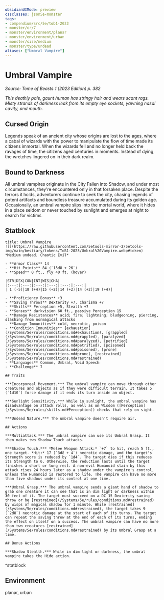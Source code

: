 ```yaml
---
obsidianUIMode: preview
cssclasses: json5e-monster
tags:
- compendium/src/5e/tob1-2023
- monster/cr/7
- monster/environment/planar
- monster/environment/urban
- monster/size/medium
- monster/type/undead
aliases: ["Umbral Vampire"]
---
```

# Umbral Vampire
*Source: Tome of Beasts 1 (2023 Edition) p. 382*  

*This deathly pale, gaunt human has stringy hair and wears scant rags. Misty strands of darkness leak from its empty eye sockets, yawning nasal cavity, and mouth.*

## Cursed Origin

Legends speak of an ancient city whose origins are lost to the ages, where a cabal of wizards with the power to manipulate the flow of time made its citizens immortal. When the wizards fell and no longer held back the ravages of time, the citizens aged centuries in moments. Instead of dying, the wretches lingered on in their dark realm.

## Bound to Darkness

All umbral vampires originate in the City Fallen into Shadow, and under most circumstances, they're encountered only in that forsaken place. Despite the terrors it holds, adventurers continue to seek the city, chasing legends of potent artifacts and boundless treasure accumulated during its golden age. Occasionally, an umbral vampire slips into the mortal world, where it hides in a place seldom or never touched by sunlight and emerges at night to search for victims.

## Statblock

```ad-statblock
title: Umbral Vampire
![](https://raw.githubusercontent.com/5etools-mirror-2/5etools-img/main/bestiary/tokens/ToB1-2023/Umbral%20Vampire.webp#token)
*Medium undead, Chaotic Evil*

- **Armor Class** 14
- **Hit Points** 84 (`13d8 + 26`)
- **Speed** 0 ft., fly 40 ft. (hover)

|STR|DEX|CON|INT|WIS|CHA|
|:---:|:---:|:---:|:---:|:---:|:---:|
| 1 (-5)|18 (+4)|15 (+2)|14 (+2)|14 (+2)|19 (+4)|

- **Proficiency Bonus** +3
- **Saving Throws** Dexterity +7, Charisma +7
- **Skills** Perception +5, Stealth +7
- **Senses** darkvision 60 ft., passive Perception 15
- **Damage Resistances** acid; fire; lightning; bludgeoning, piercing, slashing from nonmagical attacks
- **Damage Immunities** cold, necrotic, poison
- **Condition Immunities** [exhaustion](/Systems/5e/rules/conditions.md#exhaustion), [grappled](/Systems/5e/rules/conditions.md#grappled), [paralyzed](/Systems/5e/rules/conditions.md#paralyzed), [petrified](/Systems/5e/rules/conditions.md#petrified), [poisoned](/Systems/5e/rules/conditions.md#poisoned), [prone](/Systems/5e/rules/conditions.md#prone), [restrained](/Systems/5e/rules/conditions.md#restrained)
- **Languages** Common, Umbral, Void Speech
- **Challenge** 7

## Traits

***Incorporeal Movement.*** The umbral vampire can move through other creatures and objects as if they were difficult terrain. It takes 5 (`1d10`) force damage if it ends its turn inside an object.

***Sunlight Sensitivity.*** While in sunlight, the umbral vampire has disadvantage on attack rolls, as well as on Wisdom ([Perception](/Systems/5e/rules/skills.md#Perception)) checks that rely on sight.

***Undead Nature.*** The umbral vampire doesn't require air.

## Actions

***Multiattack.*** The umbral vampire can use its Umbral Grasp. It then makes two Shadow Touch attacks.

***Shadow Touch.*** *Melee Weapon Attack:* `+7` to hit, reach 5 ft., one target. *Hit:* 17 (`3d8 + 4`) necrotic damage, and the target's Strength score is reduced by `1d4`. The target dies if this reduces its Strength to 0. Otherwise, the reduction lasts until the target finishes a short or long rest. A non-evil Humanoid slain by this attack rises 24 hours later as a shadow under the vampire's control, unless the Humanoid is restored to life. The vampire can have no more than five shadows under its control at one time.

***Umbral Grasp.*** The umbral vampire sends a giant hand of shadow to grab one creature it can see that is in dim light or darkness within 30 feet of it. The target must succeed on a DC 15 Dexterity saving throw or be [restrained](/Systems/5e/rules/conditions.md#restrained) by wisps of magical shadow for 1 minute. While [restrained](/Systems/5e/rules/conditions.md#restrained), the target takes 9 (`2d8`) necrotic damage at the start of each of its turns. The target can repeat the saving throw at the end of each of its turns, ending the effect on itself on a success. The umbral vampire can have no more than two creatures [restrained](/Systems/5e/rules/conditions.md#restrained) by its Umbral Grasp at a time.

## Bonus Actions

***Shadow Stealth.*** While in dim light or darkness, the umbral vampire takes the Hide action.
```
^statblock

## Environment

planar, urban